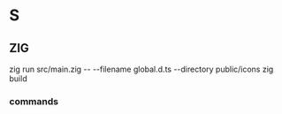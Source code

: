 # S

## ZIG

  zig run src/main.zig -- --filename global.d.ts --directory public/icons
 zig build

### commands
